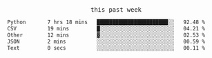 

<p align="center"><samp>this past week</samp></p>
<!--START_SECTION:waka-->

```txt
Python       7 hrs 18 mins   ███████████████████████░░   92.48 %
CSV          19 mins         █░░░░░░░░░░░░░░░░░░░░░░░░   04.21 %
Other        12 mins         ▓░░░░░░░░░░░░░░░░░░░░░░░░   02.53 %
JSON         2 mins          ░░░░░░░░░░░░░░░░░░░░░░░░░   00.59 %
Text         0 secs          ░░░░░░░░░░░░░░░░░░░░░░░░░   00.11 %
```

<!--END_SECTION:waka-->


